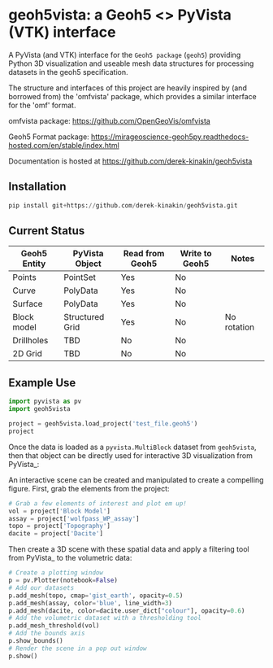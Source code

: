 geoh5vista: a Geoh5 <> PyVista (VTK) interface
===========================================

A PyVista (and VTK) interface for the `Geoh5 package` (``geoh5``)
providing Python 3D visualization and useable mesh data structures for
processing datasets in the geoh5 specification.

The structure and interfaces of this project are heavily inspired by (and borrowed from) the 'omfvista' package, which provides a similar interface for the 'omf' format.

omfvista package: https://github.com/OpenGeoVis/omfvista

Geoh5 Format package: https://mirageoscience-geoh5py.readthedocs-hosted.com/en/stable/index.html

Documentation is hosted at https://github.com/derek-kinakin/geoh5vista


Installation
------------
```python
pip install git+https://github.com/derek-kinakin/geoh5vista.git
```

Current Status
-------------------

| Geoh5 Entity | PyVista Object | Read from Geoh5 | Write to Geoh5 | Notes |
| -------------|----------------|-----------------|----------------|-------|
| Points       | PointSet       | Yes             | No             |       |
| Curve        | PolyData       |  Yes            | No             |       |
| Surface      | PolyData       |  Yes            | No             |       |
| Block model  | Structured Grid |  Yes           | No             | No rotation      |
| Drillholes   | TBD            | No              | No             |       |
| 2D Grid      | TBD            | No              | No             |       |


Example Use
-----------

```python
import pyvista as pv
import geoh5vista

project = geoh5vista.load_project('test_file.geoh5')
project
```

Once the data is loaded as a ``pyvista.MultiBlock`` dataset from ``geoh5vista``, then
that object can be directly used for interactive 3D visualization from PyVista_:

An interactive scene can be created and manipulated to create a compelling
figure. First, grab the elements from the project:

```python
# Grab a few elements of interest and plot em up!
vol = project['Block Model']
assay = project['wolfpass_WP_assay']
topo = project['Topography']
dacite = project['Dacite']
```

Then create a 3D scene with these spatial data and apply a filtering tool from
PyVista_ to the volumetric data:

```python
# Create a plotting window
p = pv.Plotter(notebook=False)
# Add our datasets
p.add_mesh(topo, cmap='gist_earth', opacity=0.5)
p.add_mesh(assay, color='blue', line_width=3)
p.add_mesh(dacite, color=dacite.user_dict["colour"], opacity=0.6)
# Add the volumetric dataset with a thresholding tool
p.add_mesh_threshold(vol)
# Add the bounds axis
p.show_bounds()
# Render the scene in a pop out window
p.show()
```

